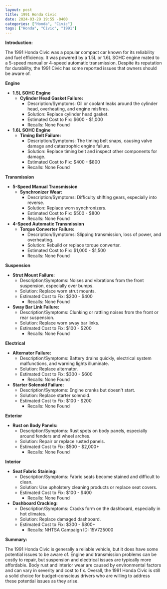 ```yaml
---
layout: post
title: 1991 Honda Civic
date: 2024-03-29 19:55 -0400
categories: ["Honda", "Civic"]
tags: ["Honda", "Civic", "1991"]
---
```

**Introduction:**

The 1991 Honda Civic was a popular compact car known for its reliability and fuel efficiency. It was powered by a 1.5L or 1.6L SOHC engine mated to a 5-speed manual or 4-speed automatic transmission. Despite its reputation for durability, the 1991 Civic has some reported issues that owners should be aware of.

**Engine**

* **1.5L SOHC Engine**
    * **Cylinder Head Gasket Failure:**
        * Description/Symptoms: Oil or coolant leaks around the cylinder head, overheating, and engine misfires.
        * Solution: Replace cylinder head gasket.
        * Estimated Cost to Fix: $600 - $1,000
        * Recalls: None Found
* **1.6L SOHC Engine**
    * **Timing Belt Failure:**
        * Description/Symptoms: The timing belt snaps, causing valve damage and catastrophic engine failure.
        * Solution: Replace timing belt and inspect other components for damage.
        * Estimated Cost to Fix: $400 - $800
        * Recalls: None Found

**Transmission**

* **5-Speed Manual Transmission**
    * **Synchronizer Wear:**
        * Description/Symptoms: Difficulty shifting gears, especially into reverse.
        * Solution: Replace worn synchronizers.
        * Estimated Cost to Fix: $500 - $800
        * Recalls: None Found
* **4-Speed Automatic Transmission**
    * **Torque Converter Failure:**
        * Description/Symptoms: Slipping transmission, loss of power, and overheating.
        * Solution: Rebuild or replace torque converter.
        * Estimated Cost to Fix: $1,000 - $1,500
        * Recalls: None Found

**Suspension**

* **Strut Mount Failure:**
    * Description/Symptoms: Noises and vibrations from the front suspension, especially over bumps.
    * Solution: Replace worn strut mounts.
    * Estimated Cost to Fix: $200 - $400
        * Recalls: None Found
* **Sway Bar Link Failure:**
    * Description/Symptoms: Clunking or rattling noises from the front or rear suspension.
    * Solution: Replace worn sway bar links.
    * Estimated Cost to Fix: $100 - $200
        * Recalls: None Found

**Electrical**

* **Alternator Failure:**
    * Description/Symptoms: Battery drains quickly, electrical system malfunctions, and warning lights illuminate.
    * Solution: Replace alternator.
    * Estimated Cost to Fix: $300 - $600
        * Recalls: None Found
* **Starter Solenoid Failure:**
    * Description/Symptoms: Engine cranks but doesn't start.
    * Solution: Replace starter solenoid.
    * Estimated Cost to Fix: $100 - $200
        * Recalls: None Found

**Exterior**

* **Rust on Body Panels:**
    * Description/Symptoms: Rust spots on body panels, especially around fenders and wheel arches.
    * Solution: Repair or replace rusted panels.
    * Estimated Cost to Fix: $500 - $2,000+
        * Recalls: None Found

**Interior**

* **Seat Fabric Staining:**
    * Description/Symptoms: Fabric seats become stained and difficult to clean.
    * Solution: Use upholstery cleaning products or replace seat covers.
    * Estimated Cost to Fix: $100 - $400
        * Recalls: None Found
* **Dashboard Cracking:**
    * Description/Symptoms: Cracks form on the dashboard, especially in hot climates.
    * Solution: Replace damaged dashboard.
    * Estimated Cost to Fix: $300 - $800+
        * Recalls: NHTSA Campaign ID: 15V725000

**Summary:**

The 1991 Honda Civic is generally a reliable vehicle, but it does have some potential issues to be aware of. Engine and transmission problems can be costly to repair, but suspension and electrical issues are typically more affordable. Body rust and interior wear are caused by environmental factors and can vary in severity and cost to fix. Overall, the 1991 Honda Civic is still a solid choice for budget-conscious drivers who are willing to address these potential issues as they arise.
